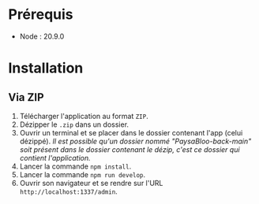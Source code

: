 # Prérequis

- Node : 20.9.0

# Installation

## Via ZIP

1. Télécharger l'application au format `ZIP`.
2. Dézipper le `.zip` dans un dossier.
3. Ouvrir un terminal et se placer dans le dossier contenant l'app (celui dézippé). *Il est possible qu'un dossier nommé "PaysaBloo-back-main" soit présent dans le dossier contenant le dézip, c'est ce dossier qui contient l'application.*
4. Lancer la commande `npm install`.
5. Lancer la commande `npm run develop`.
6. Ouvrir son navigateur et se rendre sur l'URL `http://localhost:1337/admin`.